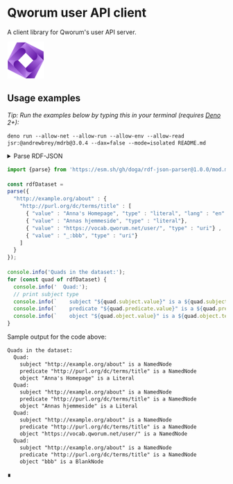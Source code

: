 # Qworum user API client

A client library for Qworum's user API server.

<p align="left">
<a href="https://qworum.net" target="_blank" rel="noreferrer"><img src="https://github.com/doga/doga/raw/main/logos/Qworum-logo.svg" height="85" alt="Qworum" /></a>
</p>

## Usage examples

_Tip: Run the examples below by typing this in your terminal (requires [Deno](https://deno.com/) 2+):_

```shell
deno run --allow-net --allow-run --allow-env --allow-read jsr:@andrewbrey/mdrb@3.0.4 --dax=false --mode=isolated README.md
```

<details data-mdrb>
<summary>Parse RDF-JSON</summary>

<pre>
description = '''
Parse an RDF-JSON object and produce an RDF dataset.
'''
</pre>
</details>

```javascript
import {parse} from 'https://esm.sh/gh/doga/rdf-json-parser@1.0.0/mod.mjs';

const rdfDataset = 
parse({
  "http://example.org/about" : {
    "http://purl.org/dc/terms/title" : [
      { "value" : "Anna's Homepage", "type" : "literal", "lang" : "en" },
      { "value" : "Annas hjemmeside", "type" : "literal"},
      { "value" : "https://vocab.qworum.net/user/", "type" : "uri"} ,
      { "value" : "_:bbb", "type" : "uri"} 
    ] 
  }
});

console.info('Quads in the dataset:');
for (const quad of rdfDataset) {
  console.info('  Quad:');
  // print subject type
  console.info(`    subject "${quad.subject.value}" is a ${quad.subject.termType}`);
  console.info(`    predicate "${quad.predicate.value}" is a ${quad.predicate.termType}`);
  console.info(`    object "${quad.object.value}" is a ${quad.object.termType}`);
}
```

Sample output for the code above:

```text
Quads in the dataset:
  Quad:
    subject "http://example.org/about" is a NamedNode
    predicate "http://purl.org/dc/terms/title" is a NamedNode
    object "Anna's Homepage" is a Literal
  Quad:
    subject "http://example.org/about" is a NamedNode
    predicate "http://purl.org/dc/terms/title" is a NamedNode
    object "Annas hjemmeside" is a Literal
  Quad:
    subject "http://example.org/about" is a NamedNode
    predicate "http://purl.org/dc/terms/title" is a NamedNode
    object "https://vocab.qworum.net/user/" is a NamedNode
  Quad:
    subject "http://example.org/about" is a NamedNode
    predicate "http://purl.org/dc/terms/title" is a NamedNode
    object "bbb" is a BlankNode
```

∎
